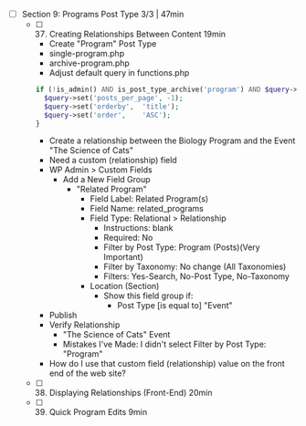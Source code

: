 - [ ] Section 9: Programs Post Type 3/3 | 47min
  - [ ] 37. Creating Relationships Between Content 19min
    - Create "Program" Post Type
    - single-program.php
    - archive-program.php
    - Adjust default query in functions.php
    
    ```php
    if (!is_admin() AND is_post_type_archive('program') AND $query->is_main_query()) {
      $query->set('posts_per_page', -1);
      $query->set('orderby',  'title');
      $query->set('order',    'ASC');
    }
    ```
    - Create a relationship between the Biology Program and the Event "The Science of Cats"
    - Need a custom (relationship) field
    - WP Admin > Custom Fields
      - Add a New Field Group
        - "Related Program"
          - Field Label: Related Program(s)
          - Field Name: related_programs
          - Field Type: Relational > Relationship
            - Instructions: blank
            - Required: No
            - Filter by Post Type: Program (Posts)(Very Important)
            - Filter by Taxonomy: No change (All Taxonomies)
            - Filters: Yes-Search, No-Post Type, No-Taxonomy
          - Location (Section)
            - Show this field group if:
              - Post Type [is equal to] "Event"
    - Publish
    - Verify Relationship
      - "The Science of Cats" Event
      - Mistakes I've Made: I didn't select Filter by Post Type: "Program"
    - How do I use that custom field (relationship) value on the front end of the web site?
  - [ ] 38. Displaying Relationships (Front-End) 20min
  - [ ] 39. Quick Program Edits 9min
